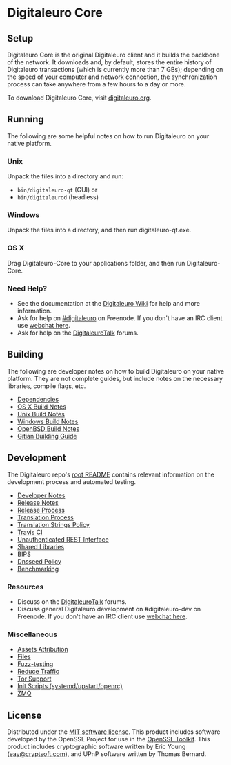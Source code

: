 Digitaleuro Core
=============

Setup
---------------------
Digitaleuro Core is the original Digitaleuro client and it builds the backbone of the network. It downloads and, by default, stores the entire history of Digitaleuro transactions (which is currently more than 7 GBs); depending on the speed of your computer and network connection, the synchronization process can take anywhere from a few hours to a day or more.

To download Digitaleuro Core, visit [digitaleuro.org](https://digitaleuro.org).

Running
---------------------
The following are some helpful notes on how to run Digitaleuro on your native platform.

### Unix

Unpack the files into a directory and run:

- `bin/digitaleuro-qt` (GUI) or
- `bin/digitaleurod` (headless)

### Windows

Unpack the files into a directory, and then run digitaleuro-qt.exe.

### OS X

Drag Digitaleuro-Core to your applications folder, and then run Digitaleuro-Core.

### Need Help?

* See the documentation at the [Digitaleuro Wiki](https://digitaleuro.info/)
for help and more information.
* Ask for help on [#digitaleuro](http://webchat.freenode.net?channels=digitaleuro) on Freenode. If you don't have an IRC client use [webchat here](http://webchat.freenode.net?channels=digitaleuro).
* Ask for help on the [DigitaleuroTalk](https://digitaleurotalk.io/) forums.

Building
---------------------
The following are developer notes on how to build Digitaleuro on your native platform. They are not complete guides, but include notes on the necessary libraries, compile flags, etc.

- [Dependencies](dependencies.md)
- [OS X Build Notes](build-osx.md)
- [Unix Build Notes](build-unix.md)
- [Windows Build Notes](build-windows.md)
- [OpenBSD Build Notes](build-openbsd.md)
- [Gitian Building Guide](gitian-building.md)

Development
---------------------
The Digitaleuro repo's [root README](/README.md) contains relevant information on the development process and automated testing.

- [Developer Notes](developer-notes.md)
- [Release Notes](release-notes.md)
- [Release Process](release-process.md)
- [Translation Process](translation_process.md)
- [Translation Strings Policy](translation_strings_policy.md)
- [Travis CI](travis-ci.md)
- [Unauthenticated REST Interface](REST-interface.md)
- [Shared Libraries](shared-libraries.md)
- [BIPS](bips.md)
- [Dnsseed Policy](dnsseed-policy.md)
- [Benchmarking](benchmarking.md)

### Resources
* Discuss on the [DigitaleuroTalk](https://digitaleurotalk.io/) forums.
* Discuss general Digitaleuro development on #digitaleuro-dev on Freenode. If you don't have an IRC client use [webchat here](http://webchat.freenode.net/?channels=digitaleuro-dev).

### Miscellaneous
- [Assets Attribution](assets-attribution.md)
- [Files](files.md)
- [Fuzz-testing](fuzzing.md)
- [Reduce Traffic](reduce-traffic.md)
- [Tor Support](tor.md)
- [Init Scripts (systemd/upstart/openrc)](init.md)
- [ZMQ](zmq.md)

License
---------------------
Distributed under the [MIT software license](/COPYING).
This product includes software developed by the OpenSSL Project for use in the [OpenSSL Toolkit](https://www.openssl.org/). This product includes
cryptographic software written by Eric Young ([eay@cryptsoft.com](mailto:eay@cryptsoft.com)), and UPnP software written by Thomas Bernard.
